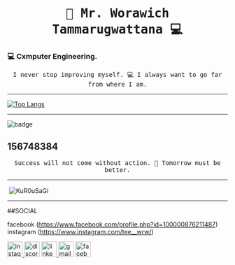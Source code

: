 <h1 align='center'><samp><strong> 🐸 Mr. Worawich Tammarugwattana 💻 </strong></samp></h1>
<h3 align="left"> 💻 Cxmputer Engineering.  </h3>
<p align='center'> <samp> I never stop improving myself. 💻 I always want to go far from where I am.</samp></p>
<hr>

[![Top Langs](https://github-readme-stats.vercel.app/api/top-langs/?username=KuR0uSaGi&layout=compact&theme=tokyonight)](https://github.com/KuR0uSaGi/github-readme-stats)

<hr>

<img src="https://img.shields.io/badge/Binance-FCD535?style=for-the-badge&logo=binance&logoColor=white" alt = 'badge'  />
<h2 align="left"> 156748384</h2>


<p align='center'> <samp> Success will not come without action. 🐸 Tomorrow must be better.</samp></p>
<hr>
<p>&nbsp;<img align="center" src="https://github-readme-stats.vercel.app/api?username=KuR0uSaGi&show_icons=true&locale=en&theme=tokyonight" alt="KuR0uSaGi" /></p>
<hr>



##SOCIAL

facebook (https://www.facebook.com/profile.php?id=100000876211487)<br>
instagram (https://www.instagram.com/tee__wrw/)


<div align="left">
  <a href="https://www.instagram.com/tee__wrw/" target="_blank"> 
   <img src="https://img.shields.io/static/v1?message=Instagram&logo=instagram&label=&color=E4405F&logoColor=white&labelColor=&style=for-the-badge" height="35" alt="instagram logo"  />
  </a>  
    <img src="https://img.shields.io/static/v1?message=Discord&logo=discord&label=&color=7289DA&logoColor=white&labelColor=&style=for-the-badge" height="35" alt="discord logo"  />
   
  <a href="www.linkedin.com/in/worawich-tummarukwattana" target="_blank">
    <img src="https://img.shields.io/static/v1?message=LinkedIn&logo=linkedin&label=&color=0077B5&logoColor=white&labelColor=&style=for-the-badge" height="35" alt="linkedin logo"  />
  </a>
  <img src="https://img.shields.io/static/v1?message=Gmail&logo=gmail&label=&color=D14836&logoColor=white&labelColor=&style=for-the-badge" height="35" alt="gmail logo"  />
  <a href="https://www.facebook.com/profile.php?id=100000876211487" target="_blank">
    <img src="https://img.shields.io/static/v1?message=Facebook&logo=facebook&label=&color=1877F2&logoColor=white&labelColor=&style=for-the-badge" height="35" alt="facebook logo"  />
  </a>
</div>
